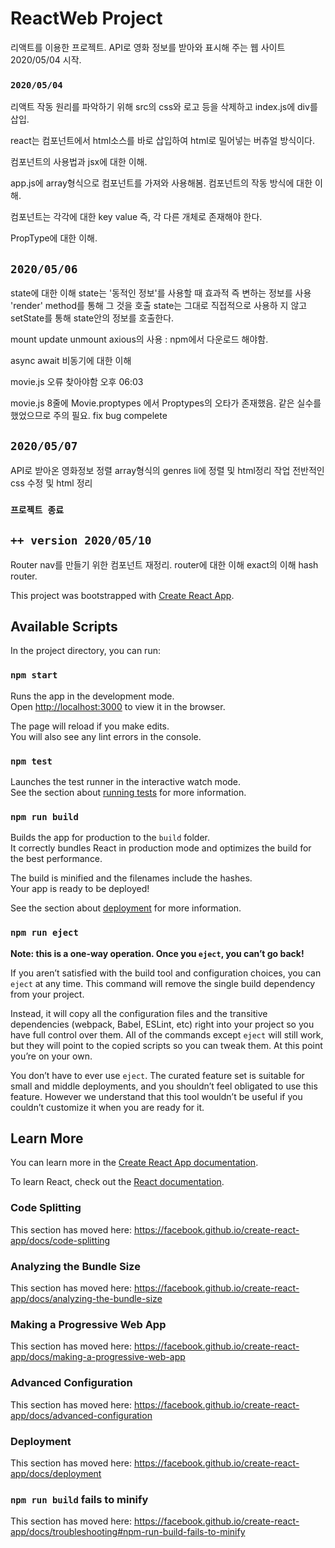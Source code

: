 # ReactWeb Project

리액트를 이용한 프로젝트. API로 영화 정보를 받아와 표시해 주는 웹 사이트
2020/05/04 시작.
### `2020/05/04`

리액트 작동 원리를 파악하기 위해 src의 css와 로고 등을 삭제하고 index.js에 div를 삽입.

react는 컴포넌트에서 html소스를 바로 삽입하여 html로 밀어넣는 버츄얼 방식이다.

컴포넌트의 사용법과 jsx에 대한 이해.

app.js에 array형식으로 컴포넌트를 가져와 사용해봄.
컴포넌트의 작동 방식에 대한 이해.

컴포넌트는 각각에 대한 key value 즉, 각 다른 개체로 존재해야 한다.

PropType에 대한 이해.

## `2020/05/06`

state에 대한 이해 state는 '동적인 정보'를 사용할
때 효과적 즉 변하는 정보를 사용
'render' method를 통해 그 것을 호출
state는 그대로 직접적으로 사용하 지 않고 setState를 통해 state안의 정보를 호출한다.

mount update unmount
axious의 사용 : npm에서 다운로드 해야함.

async await 비동기에 대한 이해

movie.js 오류 찾아야함 오후 06:03

movie.js 8줄에 Movie.proptypes 에서 Proptypes의 오타가 존재했음.
같은 실수를 했었으므로 주의 필요. fix bug compelete

## `2020/05/07`

API로 받아온 영화정보 정렬 array형식의 genres li에 정렬 및 html정리 작업
전반적인 css 수정 및 html 정리
### `프로젝트 종료`

## `++ version 2020/05/10`
Router nav를 만들기 위한 컴포넌트 재정리.
router에 대한 이해 exact의 이해 hash router.


This project was bootstrapped with [Create React App](https://github.com/facebook/create-react-app).

## Available Scripts

In the project directory, you can run:

### `npm start`

Runs the app in the development mode.<br />
Open [http://localhost:3000](http://localhost:3000) to view it in the browser.

The page will reload if you make edits.<br />
You will also see any lint errors in the console.

### `npm test`

Launches the test runner in the interactive watch mode.<br />
See the section about [running tests](https://facebook.github.io/create-react-app/docs/running-tests) for more information.

### `npm run build`

Builds the app for production to the `build` folder.<br />
It correctly bundles React in production mode and optimizes the build for the best performance.

The build is minified and the filenames include the hashes.<br />
Your app is ready to be deployed!

See the section about [deployment](https://facebook.github.io/create-react-app/docs/deployment) for more information.

### `npm run eject`

**Note: this is a one-way operation. Once you `eject`, you can’t go back!**

If you aren’t satisfied with the build tool and configuration choices, you can `eject` at any time. This command will remove the single build dependency from your project.

Instead, it will copy all the configuration files and the transitive dependencies (webpack, Babel, ESLint, etc) right into your project so you have full control over them. All of the commands except `eject` will still work, but they will point to the copied scripts so you can tweak them. At this point you’re on your own.

You don’t have to ever use `eject`. The curated feature set is suitable for small and middle deployments, and you shouldn’t feel obligated to use this feature. However we understand that this tool wouldn’t be useful if you couldn’t customize it when you are ready for it.

## Learn More

You can learn more in the [Create React App documentation](https://facebook.github.io/create-react-app/docs/getting-started).

To learn React, check out the [React documentation](https://reactjs.org/).

### Code Splitting

This section has moved here: https://facebook.github.io/create-react-app/docs/code-splitting

### Analyzing the Bundle Size

This section has moved here: https://facebook.github.io/create-react-app/docs/analyzing-the-bundle-size

### Making a Progressive Web App

This section has moved here: https://facebook.github.io/create-react-app/docs/making-a-progressive-web-app

### Advanced Configuration

This section has moved here: https://facebook.github.io/create-react-app/docs/advanced-configuration

### Deployment

This section has moved here: https://facebook.github.io/create-react-app/docs/deployment

### `npm run build` fails to minify

This section has moved here: https://facebook.github.io/create-react-app/docs/troubleshooting#npm-run-build-fails-to-minify
